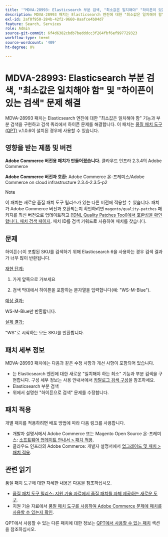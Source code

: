 ```yaml
---
title: '"MDVA-28993: Elasticsearch 부분 검색, "최소값은 일치해야" "하이픈이 있는 검색" 문제 해결"'
description: MDVA-28993 패치는 Elasticsearch 엔진에 대한 "최소값은 일치해야 함" 기능과 부분 검색을 구현하고 검색 쿼리에서 하이픈 문제를 해결합니다. 이 패치는 [Quality Patches Tool (QPT)](/help/announcements/adobe-commerce-announcements/magento-quality-patches-released-new-tool-to-self-serve-quality-patches.md) v.1.0.6이 설치된 경우 사용할 수 있습니다.
exl-id: 2af0f950-284b-42f2-9660-8aafce4b04d7
feature: Search, Services
role: Admin
source-git-commit: 6f4d6382cbdb7bedddcc3f264fbf6ef997729323
workflow-type: tm+mt
source-wordcount: '409'
ht-degree: 0%

---
```


# MDVA-28993: Elasticsearch 부분 검색, &quot;최소값은 일치해야 함&quot; 및 &quot;하이픈이 있는 검색&quot; 문제 해결

MDVA-28993 패치는 Elasticsearch 엔진에 대한 &quot;최소값은 일치해야 함&quot; 기능과 부분 검색을 구현하고 검색 쿼리에서 하이픈 문제를 해결합니다. 이 패치는 [품질 패치 도구(QPT)](/help/announcements/adobe-commerce-announcements/magento-quality-patches-released-new-tool-to-self-serve-quality-patches.md) v.1.0.6이 설치된 경우에 사용할 수 있습니다.

## 영향을 받는 제품 및 버전

**Adobe Commerce 버전용 패치가 만들어졌습니다.** 클라우드 인프라 2.3.4의 Adobe Commerce

**Adobe Commerce 버전과 호환:** Adobe Commerce 온-프레미스/Adobe Commerce on cloud infrastructure 2.3.4-2.3.5-p2

>[!NOTE]
>
>이 패치는 새로운 품질 패치 도구 릴리스가 있는 다른 버전에 적용할 수 있습니다. 패치가 Adobe Commerce 버전과 호환되는지 확인하려면 `magento/quality-patches` 패키지를 최신 버전으로 업데이트하고 [[!DNL Quality Patches Tool]에서 호환성을 확인합니다. 패치 검색 페이지](https://devdocs.magento.com/quality-patches/tool.html#patch-grid). 패치 ID를 검색 키워드로 사용하여 패치를 찾습니다.


## 문제

하이픈(-)이 포함된 SKU를 검색하기 위해 Elasticsearch 6을 사용하는 경우 검색 결과가 너무 많이 반환됩니다.

<u>재현 단계:</u>

1. 가게 앞쪽으로 가보세요

1. 검색 막대에서 하이픈을 포함하는 문자열을 입력합니다(예: &quot;WS-M-Blue&quot;).

<u>예상 결과:</u>

WS-M-Blue만 반환합니다.

<u>실제 결과:</u>

&quot;WS&quot;로 시작하는 모든 SKU를 반환합니다.

## 패치 세부 정보

MDVA-28993 패치에는 다음과 같은 수정 사항과 개선 사항이 포함되어 있습니다.

* 는 Elasticsearch 엔진에 대한 새로운 &quot;일치해야 하는 최소&quot; 기능과 부분 검색을 구현합니다. 구성 세부 정보는 사용 안내서에서 [카탈로그 검색 구성](https://docs.magento.com/user-guide/catalog/search-configuration.html#step-4-configure-minimum-terms-to-match)을 참조하세요.
* Elasticsearch 부분 검색
* 위에서 설명한 &quot;하이픈으로 검색&quot; 문제를 수정합니다.

## 패치 적용

개별 패치를 적용하려면 배포 방법에 따라 다음 링크를 사용합니다.

* 개발자 설명서에서 Adobe Commerce 또는 Magento Open Source 온-프레미스: [소프트웨어 업데이트 안내서 > 패치 적용](https://devdocs.magento.com/guides/v2.4/comp-mgr/patching/mqp.html).
* 클라우드 인프라의 Adobe Commerce: 개발자 설명서에서 [업그레이드 및 패치 > 패치 적용](https://devdocs.magento.com/cloud/project/project-patch.html).

## 관련 읽기

품질 패치 도구에 대한 자세한 내용은 다음을 참조하십시오.

* [품질 패치 도구 릴리스: 지원 기술 자료에서 품질 패치를 자체 제공하는 새로운 도구](/help/announcements/adobe-commerce-announcements/magento-quality-patches-released-new-tool-to-self-serve-quality-patches.md).
* 지원 기술 자료에서 [품질 패치 도구를 사용하여 Adobe Commerce 문제에 패치를 사용할 수 있는지 확인](/help/support-tools/patches-available-in-qpt-tool/check-patch-for-magento-issue-with-magento-quality-patches.md).

QPT에서 사용할 수 있는 다른 패치에 대한 정보는 [QPT에서 사용할 수 있는 패치](https://support.magento.com/hc/en-us/sections/360010506631-Patches-available-in-MQP-tool-) 섹션을 참조하십시오.
